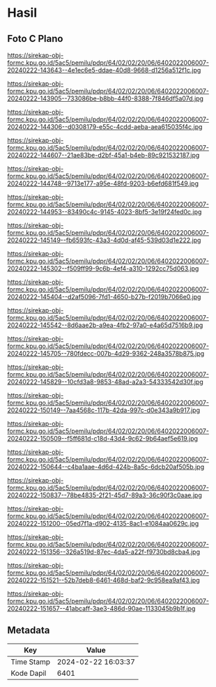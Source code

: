 # Hasil

## Foto C Plano

https://sirekap-obj-formc.kpu.go.id/5ac5/pemilu/pdpr/64/02/02/20/06/6402022006007-20240222-143643--4e1ec6e5-ddae-40d8-9668-d1256a512f1c.jpg

https://sirekap-obj-formc.kpu.go.id/5ac5/pemilu/pdpr/64/02/02/20/06/6402022006007-20240222-143905--733086be-b8bb-44f0-8388-7f846df5a07d.jpg

https://sirekap-obj-formc.kpu.go.id/5ac5/pemilu/pdpr/64/02/02/20/06/6402022006007-20240222-144306--d0308179-e55c-4cdd-aeba-aea615035f4c.jpg

https://sirekap-obj-formc.kpu.go.id/5ac5/pemilu/pdpr/64/02/02/20/06/6402022006007-20240222-144607--21ae83be-d2bf-45a1-b4eb-89c921532187.jpg

https://sirekap-obj-formc.kpu.go.id/5ac5/pemilu/pdpr/64/02/02/20/06/6402022006007-20240222-144748--9713e177-a95e-48fd-9203-b6efd681f549.jpg

https://sirekap-obj-formc.kpu.go.id/5ac5/pemilu/pdpr/64/02/02/20/06/6402022006007-20240222-144953--83490c4c-9145-4023-8bf5-3e19f24fed0c.jpg

https://sirekap-obj-formc.kpu.go.id/5ac5/pemilu/pdpr/64/02/02/20/06/6402022006007-20240222-145149--fb6593fc-43a3-4d0d-af45-539d03d1e222.jpg

https://sirekap-obj-formc.kpu.go.id/5ac5/pemilu/pdpr/64/02/02/20/06/6402022006007-20240222-145302--f509ff99-9c6b-4ef4-a310-1292cc75d063.jpg

https://sirekap-obj-formc.kpu.go.id/5ac5/pemilu/pdpr/64/02/02/20/06/6402022006007-20240222-145404--d2af5096-7fd1-4650-b27b-f2019b7066e0.jpg

https://sirekap-obj-formc.kpu.go.id/5ac5/pemilu/pdpr/64/02/02/20/06/6402022006007-20240222-145542--8d6aae2b-a9ea-4fb2-97a0-e4a65d7516b9.jpg

https://sirekap-obj-formc.kpu.go.id/5ac5/pemilu/pdpr/64/02/02/20/06/6402022006007-20240222-145705--780fdecc-007b-4d29-9362-248a3578b875.jpg

https://sirekap-obj-formc.kpu.go.id/5ac5/pemilu/pdpr/64/02/02/20/06/6402022006007-20240222-145829--10cfd3a8-9853-48ad-a2a3-54333542d30f.jpg

https://sirekap-obj-formc.kpu.go.id/5ac5/pemilu/pdpr/64/02/02/20/06/6402022006007-20240222-150149--7aa4568c-117b-42da-997c-d0e343a9b917.jpg

https://sirekap-obj-formc.kpu.go.id/5ac5/pemilu/pdpr/64/02/02/20/06/6402022006007-20240222-150509--f5ff681d-c18d-43d4-9c62-9b64aef5e619.jpg

https://sirekap-obj-formc.kpu.go.id/5ac5/pemilu/pdpr/64/02/02/20/06/6402022006007-20240222-150644--c4ba1aae-4d6d-424b-8a5c-6dcb20af505b.jpg

https://sirekap-obj-formc.kpu.go.id/5ac5/pemilu/pdpr/64/02/02/20/06/6402022006007-20240222-150837--78be4835-2f21-45d7-89a3-36c90f3c0aae.jpg

https://sirekap-obj-formc.kpu.go.id/5ac5/pemilu/pdpr/64/02/02/20/06/6402022006007-20240222-151200--05ed7f1a-d902-4135-8ac1-e1084aa0629c.jpg

https://sirekap-obj-formc.kpu.go.id/5ac5/pemilu/pdpr/64/02/02/20/06/6402022006007-20240222-151356--326a519d-87ec-4da5-a22f-f9730bd8cba4.jpg

https://sirekap-obj-formc.kpu.go.id/5ac5/pemilu/pdpr/64/02/02/20/06/6402022006007-20240222-151521--52b7deb8-6461-468d-baf2-9c958ea9af43.jpg

https://sirekap-obj-formc.kpu.go.id/5ac5/pemilu/pdpr/64/02/02/20/06/6402022006007-20240222-151657--41abcaff-3ae3-486d-90ae-1133045b9b1f.jpg


## Metadata

| Key        | Value               |
| ---------- | ------------------- |
| Time Stamp | 2024-02-22 16:03:37 |
| Kode Dapil | 6401                |



